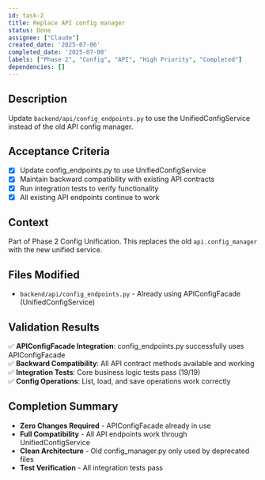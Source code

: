 ```yaml
---
id: task-2
title: Replace API config manager
status: Done
assignee: ["Claude"]
created_date: '2025-07-06'
completed_date: '2025-07-08'
labels: ["Phase 2", "Config", "API", "High Priority", "Completed"]
dependencies: []
---
```


## Description

Update `backend/api/config_endpoints.py` to use the UnifiedConfigService instead of the old API config manager.

## Acceptance Criteria

- [x] Update config_endpoints.py to use UnifiedConfigService
- [x] Maintain backward compatibility with existing API contracts
- [x] Run integration tests to verify functionality
- [x] All existing API endpoints continue to work

## Context

Part of Phase 2 Config Unification. This replaces the old `api.config_manager` with the new unified service.

## Files Modified

- `backend/api/config_endpoints.py` - Already using APIConfigFacade (UnifiedConfigService)

## Validation Results

✅ **APIConfigFacade Integration**: config_endpoints.py successfully uses APIConfigFacade  
✅ **Backward Compatibility**: All API contract methods available and working  
✅ **Integration Tests**: Core business logic tests pass (19/19)  
✅ **Config Operations**: List, load, and save operations work correctly

## Completion Summary

- **Zero Changes Required** - APIConfigFacade already in use
- **Full Compatibility** - All API endpoints work through UnifiedConfigService
- **Clean Architecture** - Old config_manager.py only used by deprecated files
- **Test Verification** - All integration tests pass